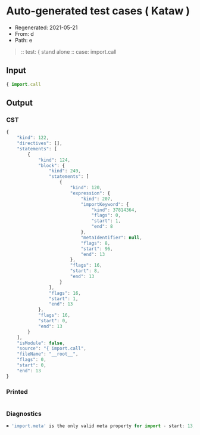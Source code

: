 # Auto-generated test cases ( Kataw )
- Regenerated: 2021-05-21
- From: d
- Path: e
> :: test: { stand alone
> :: case: import.call
## Input

`````js
{ import.call
`````
## Output

### CST

```javascript
{
    "kind": 122,
    "directives": [],
    "statements": [
        {
            "kind": 124,
            "block": {
                "kind": 249,
                "statements": [
                    {
                        "kind": 120,
                        "expression": {
                            "kind": 207,
                            "importKeyword": {
                                "kind": 37814364,
                                "flags": 0,
                                "start": 1,
                                "end": 8
                            },
                            "metaIdentifier": null,
                            "flags": 8,
                            "start": 96,
                            "end": 13
                        },
                        "flags": 16,
                        "start": 8,
                        "end": 13
                    }
                ],
                "flags": 16,
                "start": 1,
                "end": 13
            },
            "flags": 16,
            "start": 0,
            "end": 13
        }
    ],
    "isModule": false,
    "source": "{ import.call",
    "fileName": "__root__",
    "flags": 0,
    "start": 0,
    "end": 13
}
```

### Printed

```javascript

```

### Diagnostics

```javascript
✖ 'import.meta' is the only valid meta property for import - start: 13, end: 13

```

